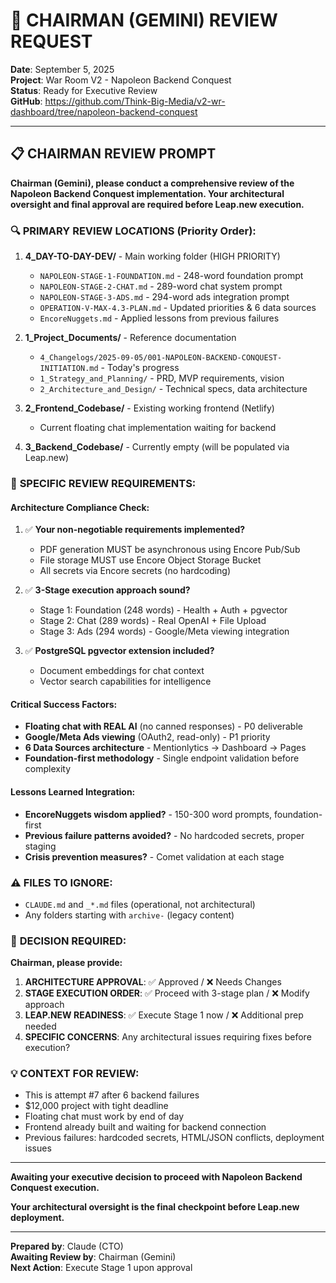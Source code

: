 # 🎯 CHAIRMAN (GEMINI) REVIEW REQUEST
**Date**: September 5, 2025  
**Project**: War Room V2 - Napoleon Backend Conquest  
**Status**: Ready for Executive Review  
**GitHub**: https://github.com/Think-Big-Media/v2-wr-dashboard/tree/napoleon-backend-conquest

---

## 📋 CHAIRMAN REVIEW PROMPT

**Chairman (Gemini), please conduct a comprehensive review of the Napoleon Backend Conquest implementation. Your architectural oversight and final approval are required before Leap.new execution.**

### 🔍 **PRIMARY REVIEW LOCATIONS** (Priority Order):

1. **4_DAY-TO-DAY-DEV/** - Main working folder (HIGH PRIORITY)
   - `NAPOLEON-STAGE-1-FOUNDATION.md` - 248-word foundation prompt
   - `NAPOLEON-STAGE-2-CHAT.md` - 289-word chat system prompt
   - `NAPOLEON-STAGE-3-ADS.md` - 294-word ads integration prompt  
   - `OPERATION-V-MAX-4.3-PLAN.md` - Updated priorities & 6 data sources
   - `EncoreNuggets.md` - Applied lessons from previous failures

2. **1_Project_Documents/** - Reference documentation
   - `4_Changelogs/2025-09-05/001-NAPOLEON-BACKEND-CONQUEST-INITIATION.md` - Today's progress
   - `1_Strategy_and_Planning/` - PRD, MVP requirements, vision
   - `2_Architecture_and_Design/` - Technical specs, data architecture

3. **2_Frontend_Codebase/** - Existing working frontend (Netlify)
   - Current floating chat implementation waiting for backend

4. **3_Backend_Codebase/** - Currently empty (will be populated via Leap.new)

### 🎯 **SPECIFIC REVIEW REQUIREMENTS:**

#### **Architecture Compliance Check:**
1. ✅ **Your non-negotiable requirements implemented?**
   - PDF generation MUST be asynchronous using Encore Pub/Sub 
   - File storage MUST use Encore Object Storage Bucket
   - All secrets via Encore secrets (no hardcoding)

2. ✅ **3-Stage execution approach sound?**  
   - Stage 1: Foundation (248 words) - Health + Auth + pgvector
   - Stage 2: Chat (289 words) - Real OpenAI + File Upload 
   - Stage 3: Ads (294 words) - Google/Meta viewing integration

3. ✅ **PostgreSQL pgvector extension included?**
   - Document embeddings for chat context
   - Vector search capabilities for intelligence

#### **Critical Success Factors:**
- **Floating chat with REAL AI** (no canned responses) - P0 deliverable
- **Google/Meta Ads viewing** (OAuth2, read-only) - P1 priority  
- **6 Data Sources architecture** - Mentionlytics → Dashboard → Pages
- **Foundation-first methodology** - Single endpoint validation before complexity

#### **Lessons Learned Integration:**
- **EncoreNuggets wisdom applied?** - 150-300 word prompts, foundation-first
- **Previous failure patterns avoided?** - No hardcoded secrets, proper staging
- **Crisis prevention measures?** - Comet validation at each stage

### ⚠️ **FILES TO IGNORE:**
- `CLAUDE.md` and `_*.md` files (operational, not architectural)
- Any folders starting with `archive-` (legacy content)

### 🚀 **DECISION REQUIRED:**

**Chairman, please provide:**

1. **ARCHITECTURE APPROVAL**: ✅ Approved / ❌ Needs Changes
2. **STAGE EXECUTION ORDER**: ✅ Proceed with 3-stage plan / ❌ Modify approach  
3. **LEAP.NEW READINESS**: ✅ Execute Stage 1 now / ❌ Additional prep needed
4. **SPECIFIC CONCERNS**: Any architectural issues requiring fixes before execution?

### 💡 **CONTEXT FOR REVIEW:**
- This is attempt #7 after 6 backend failures 
- $12,000 project with tight deadline
- Floating chat must work by end of day
- Frontend already built and waiting for backend connection
- Previous failures: hardcoded secrets, HTML/JSON conflicts, deployment issues

---

**Awaiting your executive decision to proceed with Napoleon Backend Conquest execution.** 

**Your architectural oversight is the final checkpoint before Leap.new deployment.**

---

**Prepared by**: Claude (CTO)  
**Awaiting Review by**: Chairman (Gemini)  
**Next Action**: Execute Stage 1 upon approval